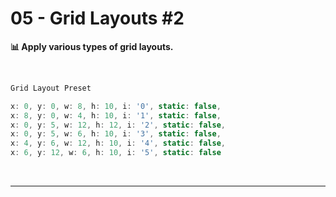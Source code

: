 # 05 - Grid Layouts #2

<strong>📊 Apply various types of grid layouts.</strong>

<br>

```javascript
Grid Layout Preset

x: 0, y: 0, w: 8, h: 10, i: '0', static: false,
x: 8, y: 0, w: 4, h: 10, i: '1', static: false,
x: 0, y: 5, w: 12, h: 12, i: '2', static: false,
x: 0, y: 5, w: 6, h: 10, i: '3', static: false,
x: 4, y: 6, w: 12, h: 10, i: '4', static: false,
x: 6, y: 12, w: 6, h: 10, i: '5', static: false
```

<br>

--------
<br>

<Grid2Example></Grid2Example>
